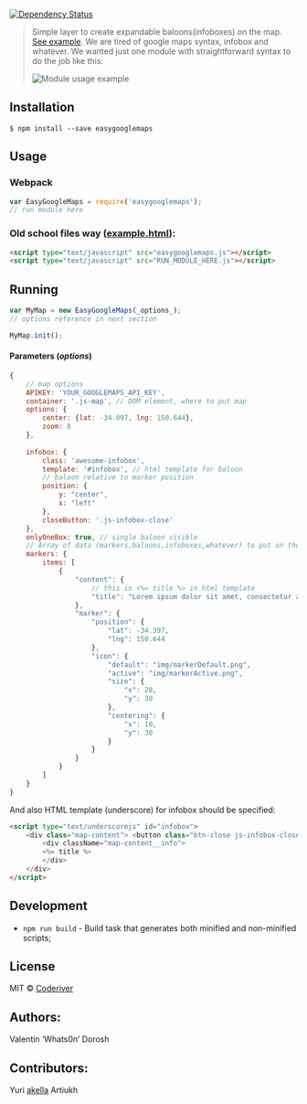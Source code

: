 
[![Dependency Status][depstat-image]][depstat-url]

> Simple layer to create expandable baloons(infoboxes) on the map. [See example](https://rawgit.com/coderiver/EasyGoogleMaps/master/example/index.html). We are tired of google maps syntax, infobox and whatever. We wanted just one module with straightforward syntax to do the job like this:
> 
> ![Module usage example](https://github.com/coderiver/easygooglemaps/raw/master/example/screenshot.png "Module usage example")

## Installation

```
$ npm install --save easygooglemaps
```

## Usage
### Webpack
```js
var EasyGoogleMaps = require('easygooglemaps');
// run module here
```
### Old school files way ([example.html](https://rawgit.com/coderiver/EasyGoogleMaps/master/example/index.html)):
```html
<script type="text/javascript" src="easygooglemaps.js"></script>
<script type="text/javascript" src="RUN_MODULE_HERE.js"></script>
```
## Running
```js
var MyMap = new EasyGoogleMaps(_options_);
// options reference in next section

MyMap.init();
```


#### Parameters (_options_)
```js
{
	// map options
	APIKEY: 'YOUR_GOOGLEMAPS_API_KEY',
	container: '.js-map', // DOM element, where to put map
	options: {
		center: {lat: -34.097, lng: 150.644},
		zoom: 8
	},
	
	infobox: {
		class: 'awesome-infobox',
		template: '#infobox', // html template for baloon
		// baloon relative to marker position
		position: {
			y: "center",
			x: "left"
		},
		closeButton: '.js-infobox-close'
	},
	onlyOneBox: true, // single baloon visible
	// Array of data (markers,baloons,infoboxes,whatever) to put on the map
	markers: {
		items: [
			{
				"content": {
					// this is <%= title %> in html template
					"title": "Lorem ipsum dolor sit amet, consectetur adipisicing elit. Dolore, consequatur."
				},
				"marker": {
					"position": {
						"lat": -34.397,
						"lng": 150.644
					},
					"icon": {
						"default": "img/markerDefault.png",
						"active": "img/markerActive.png",
						"size": {
							"x": 20,
							"y": 30
						},
						"centering": {
							"x": 10,
							"y": 30
						}
					}
				}
			}
		]
	}
}
```
And also HTML template (underscore) for infobox should be specified:
```html
<script type="text/underscorejs" id="infobox">
	<div class="map-content"> <button class="btn-close js-infobox-close"></button>
		<div className="map-content__info">
		<%= title %>
		</div>
	</div>
</script>
```


## Development
- `npm run build` - Build task that generates both minified and non-minified scripts;


## License
MIT © [Coderiver](http://riverco.de)
## Authors:
Valentin ‘Whats0n’ Dorosh
## Contributors:
Yuri [akella](http://cssing.org.ua) Artiukh

[depstat-url]: https://david-dm.org/coderiver/easygooglemaps
[depstat-image]: https://david-dm.org/coderiver/easygooglemaps.svg		 